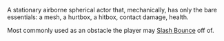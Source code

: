 A stationary airborne spherical actor that, mechanically, has only the bare essentials: a mesh, a hurtbox, a hitbox, contact damage, health.

Most commonly used as an obstacle the player may [Slash Bounce](../../../../Player%20Character/Ultion/Abilities/Slash.md) off of.
